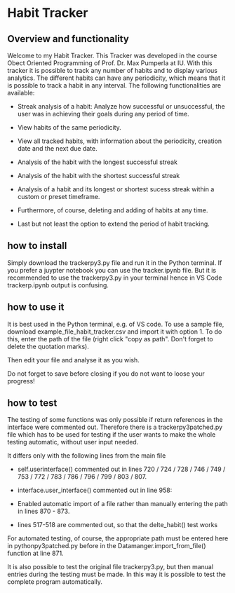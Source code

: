 
# Habit Tracker

## Overview and functionality
Welcome to my Habit Tracker. This Tracker was developed in the course Obect Oriented Programming of Prof. Dr. Max Pumperla at IU.
With this tracker it is possible to track any number of habits and to display various analytics.
The different habits can have any periodicity, which means that it is possible to track a habit in any interval.
The following functionalities are available:

- Streak analysis of a habit: Analyze how successful or unsuccessful, the user was in achieving their goals during any period of time.

- View habits of the same periodicity.

- View all tracked habits, with information about the periodicity, creation date and the next due date.

- Analysis of the habit with the longest successful streak

- Analysis of the habit with the shortest successful streak 

- Analysis of a habit and its longest or shortest sucess streak within a custom or preset timeframe. 

- Furthermore, of course, deleting and adding of habits at any time.

- Last but not least the option to extend the period of habit tracking.


## how to install
Simply download the trackerpy3.py file and run it in the Python terminal. 
If you prefer a juypter notebook you can use the tracker.ipynb file.
But it is recommended to use the trackerpy3.py in your terminal hence in VS Code trackerp.ipynb output is confusing.


## how to use it
It is best used in the Python terminal, e.g. of VS code.
To use a sample file, download example_file_habit_tracker.csv and import it with option 1. 
To do this, enter the path of the file (right click "copy as path". Don't forget to delete the quotation marks).

Then edit your file and analyse it as you wish.

Do not forget to save before closing if you do not want to loose your progress!

## how to test
The testing of some functions was only possible if return references in the interface were commented out. 
Therefore there is a trackerpy3patched.py file which has to be used for testing if the user wants to make the whole testing automatic, without user input needed. 

It differs only with the following lines from the main file 

- self.userinterface() commented out in lines
720 / 724 / 728 / 746 / 749 / 753 / 772 / 783 / 786 / 796 / 799 / 803 / 807.

- interface.user_interface() commented out in line 958:

- Enabled automatic import of a file rather than manually entering the path in lines
870 - 873. 

- lines 517-518 are commented out, so that the delte_habit() test works 

For automated testing, of course, the appropriate path must be entered here in pythonpy3patched.py before in 
the Datamanger.import_from_file() function at line 871.

It is also possible to test the original file trackerpy3.py, but then manual entries during the testing must be made. 
In this way it is possible to test the complete program automatically.





